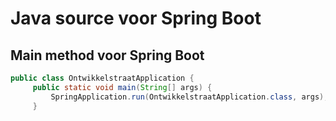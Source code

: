 # Java source voor Spring Boot

## Main method voor Spring Boot
```java
public class OntwikkelstraatApplication { 
     public static void main(String[] args) { 
         SpringApplication.run(OntwikkelstraatApplication.class, args); 
     } 

```
